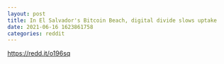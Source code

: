```yaml
--- 
layout: post 
title: In El Salvador's Bitcoin Beach, digital divide slows uptake 
date: 2021-06-16 1623861758 
categories: reddit 
--- 
```

https://redd.it/o196sq